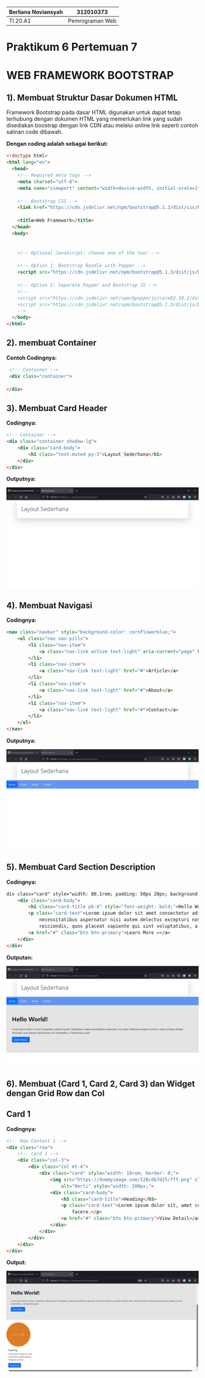 |  Berliana Noviansyah  |     312010373     |
|-----------------------|-------------------|
|       TI.20.A1        |  Pemrograman Web  |

# Praktikum 6 Pertemuan 7


# WEB FRAMEWORK BOOTSTRAP


## 1). Membuat Struktur Dasar Dokumen HTML

Framework Bootstrap pada dasar HTML digunakan untuk dapat tetap terhubung dengan dokumen HTML yang memerlukan link yang sudah disediakan boostrap dengan link CDN atau melalui online link seperti contoh salinan code dibawah.

**Dengan coding adalah sebagai berikut:**

```html
<!doctype html>
<html lang="en">
  <head>
    <!-- Required meta tags -->
    <meta charset="utf-8">
    <meta name="viewport" content="width=device-width, initial-scale=1">

    <!-- Bootstrap CSS -->
    <link href="https://cdn.jsdelivr.net/npm/bootstrap@5.1.3/dist/css/bootstrap.min.css" rel="stylesheet" integrity="sha384-1BmE4kWBq78iYhFldvKuhfTAU6auU8tT94WrHftjDbrCEXSU1oBoqyl2QvZ6jIW3" crossorigin="anonymous">

    <title>Web Framework</title>
  </head>
  <body>


    <!-- Optional JavaScript; choose one of the two! -->

    <!-- Option 1: Bootstrap Bundle with Popper -->
    <script src="https://cdn.jsdelivr.net/npm/bootstrap@5.1.3/dist/js/bootstrap.bundle.min.js" integrity="sha384-ka7Sk0Gln4gmtz2MlQnikT1wXgYsOg+OMhuP+IlRH9sENBO0LRn5q+8nbTov4+1p" crossorigin="anonymous"></script>

    <!-- Option 2: Separate Popper and Bootstrap JS -->
    <!--
    <script src="https://cdn.jsdelivr.net/npm/@popperjs/core@2.10.2/dist/umd/popper.min.js" integrity="sha384-7+zCNj/IqJ95wo16oMtfsKbZ9ccEh31eOz1HGyDuCQ6wgnyJNSYdrPa03rtR1zdB" crossorigin="anonymous"></script>
    <script src="https://cdn.jsdelivr.net/npm/bootstrap@5.1.3/dist/js/bootstrap.min.js" integrity="sha384-QJHtvGhmr9XOIpI6YVutG+2QOK9T+ZnN4kzFN1RtK3zEFEIsxhlmWl5/YESvpZ13" crossorigin="anonymous"></script>
    -->
  </body>
</html>
```



## 2). membuat Container

**Contoh Codingnya:**

```html
 <!-- Container -->
 <div class="container">

</div>
```


## 3). Membuat Card Header


**Codingnya:**

```html
<!-- Container -->
<div class="container shadow-lg">
    <div class="card-body">
        <h1 class="text-muted py-3">Layout Sederhana</h1>
    </div>
</div>
```


**Outputnya:**

![Layout_Sederhana](img/layoutsederhana.png)



## 4). Membuat Navigasi


**Codingnya:**

```html
<nav class="navbar" style="background-color: cornflowerblue;">
    <ul class="nav nav-pills">
        <li class="nav-item">
            <a class="nav-link active text-light" aria-current="page" href="#">Home</a>
        </li>
        <li class="nav-item">
            <a class="nav-link text-light" href="#">Article</a>
        </li>
        <li class="nav-item">
            <a class="nav-link text-light" href="#">About</a>
        </li>
        <li class="nav-item">
            <a class="nav-link text-light" href="#">Contact</a>
        </li>
    </ul>
</nav>
```


**Outputnya:**

![Membuat_Navigasi](img/navigasi.png)



## 5). Membuat Card Section Description


**Codingnya:**

```html
div class="card" style="width: 80,1rem; padding: 50px 20px; background-color: #e4e4e5; border-radius: 0;">
    <div class="card-body">
        <h1 class="card-title pb-4" style="font-weight: bold;">Hello World!</h1>
        <p class="card-text">Lorem ipsum dolor sit amet consectetur adipisicing elit. Voluptatem saepe
            necessitatibus aspernatur nisi autem delectus excepturi nostrum natus similique beatae
            reiciendis, quos placeat sapiente qui sint voluptatibus, a temporibus quasi.</p>
        <a href="#" class="btn btn-primary">Learn More »</a>
    </div>
</div>
```

**Outputan:**

![Membuat_Card_Section](img/cardsection.png)



## 6). Membuat (Card 1, Card 2, Card 3) dan Widget dengan Grid Row dan Col


## Card 1


**Codingnya:**


```html
<!-- Row Content 1 -->
<div class="row">
    <!-- card 1 -->
    <div class="col-3">
        <div class="col mt-4">
            <div class="card" style="width: 18rem; border: 0;">
                <img src="https://dummyimage.com/120/db7d25/fff.png" class="card-img-top rounded-circle"
                    alt="Herli" style="width: 200px;">
                <div class="card-body">
                    <h5 class="card-title">Heading</h5>
                    <p class="card-text">Lorem ipsum dolor sit, amet consectetur adipisicing elit. Voluptates,
                        facere.</p>
                    <a href="#" class="btn btn-primary">View Detail</a>
                </div>
            </div>
        </div>
    </div>
</div>
```


**Output:**


![Membuat_card1](img/card1.png)

